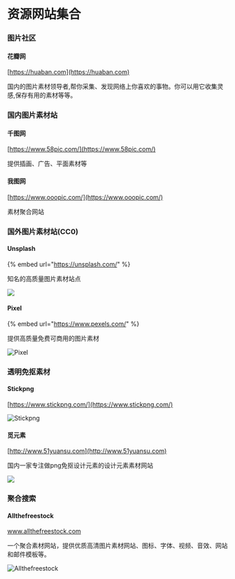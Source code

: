 # 资源网站集合

### 图片社区

#### **花瓣网**

[https://huaban.com](https://huaban.com)

国内的图片素材领导者,帮你采集、发现网络上你喜欢的事物。你可以用它收集灵感,保存有用的素材等等。

### 国内图片素材站

#### 千图网

[https://www.58pic.com/](https://www.58pic.com/)

提供插画、广告、平面素材等

#### 我图网

[https://www.ooopic.com/](https://www.ooopic.com/)

素材聚合网站

### 国外图片素材站\(CC0\)

#### **Unsplash**

{% embed url="https://unsplash.com/" %}

知名的高质量图片素材站点

![](https://z3.ax1x.com/2021/04/02/cZhSpD.png)

#### Pixel

{% embed url="https://www.pexels.com/" %}

提供高质量免费可商用的图片素材

![Pixel](https://i.imgur.com/SMc65Ow.png)

### 透明免抠素材

#### Stickpng

[https://www.stickpng.com/](https://www.stickpng.com/)

![Stickpng](https://i.postimg.cc/rsGCC5HW/stickpng.png)

#### **觅元素**

[http://www.51yuansu.com](http://www.51yuansu.com)

国内一家专注做png免抠设计元素的设计元素素材网站

![](https://i.postimg.cc/3JS9LFRC/image.png)

### 聚合搜索

#### Allthefreestock

www.allthefreestock.com

一个聚合素材网站，提供优质高清图片素材网站、图标、字体、视频、音效、网站和邮件模板等。

![Allthefreestock](https://i.postimg.cc/X7Z3D94Y/Allthefreestock.png)


